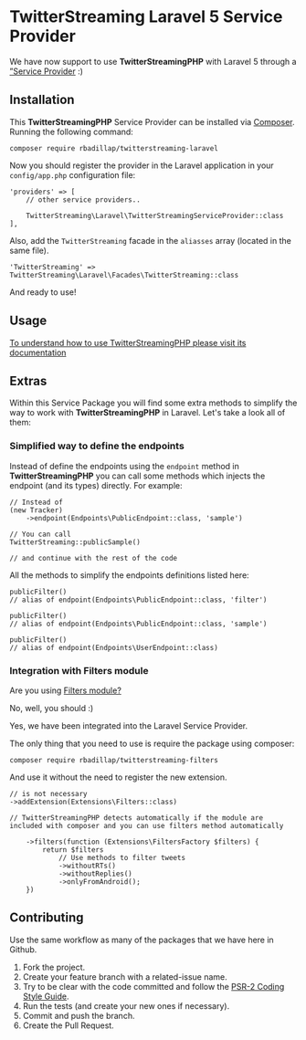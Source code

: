 # TwitterStreaming Laravel 5 Service Provider

We have now support to use **TwitterStreamingPHP** with Laravel 5 through a [”Service Provider](https://laravel.com/docs/master/providers) :)

## Installation

This **TwitterStreamingPHP** Service Provider can be installed via [Composer](http://getcomposer.org/). Running the following command:

	composer require rbadillap/twitterstreaming-laravel
	
Now you should register the provider in the Laravel application in your `config/app.php` configuration file:

```
'providers' => [
	// other service providers..
		
    TwitterStreaming\Laravel\TwitterStreamingServiceProvider::class
],

```

Also, add the `TwitterStreaming` facade in the `aliasses` array (located in the same file).

```
'TwitterStreaming' => TwitterStreaming\Laravel\Facades\TwitterStreaming::class

```

And ready to use!

## Usage

[To understand how to use TwitterStreamingPHP please visit its documentation](https://github.com/TwitterStreamingPHP/twitterstreaming)

## Extras

Within this Service Package you will find some extra methods to simplify the way to work with **TwitterStreamingPHP** in Laravel. Let's take a look all of them:

### Simplified way to define the endpoints

Instead of define the endpoints using the `endpoint` method in **TwitterStreamingPHP** you can call some methods which injects the endpoint (and its types) directly. For example:

```
// Instead of
(new Tracker)
    ->endpoint(Endpoints\PublicEndpoint::class, 'sample')

// You can call
TwitterStreaming::publicSample()

// and continue with the rest of the code

```

All the methods to simplify the endpoints definitions listed here:

```
publicFilter()
// alias of endpoint(Endpoints\PublicEndpoint::class, 'filter')
```

```
publicFilter()
// alias of endpoint(Endpoints\PublicEndpoint::class, 'sample')
```

```
publicFilter()
// alias of endpoint(Endpoints\UserEndpoint::class)
```

### Integration with Filters module

Are you using [Filters module?](https://github.com/TwitterStreamingPHP/twitterstreaming-filters)

No, well, you should :)

Yes, we have been integrated into the Laravel Service Provider.

The only thing that you need to use is require the package using composer:

	composer require rbadillap/twitterstreaming-filters

And use it without the need to register the new extension.

```
// is not necessary
->addExtension(Extensions\Filters::class)

// TwitterStreamingPHP detects automatically if the module are included with composer and you can use filters method automatically

    ->filters(function (Extensions\FiltersFactory $filters) {
        return $filters
            // Use methods to filter tweets
            ->withoutRTs()
            ->withoutReplies()
            ->onlyFromAndroid();
    })

```

## Contributing

Use the same workflow as many of the packages that we have here in Github.

 1. Fork the project.
 2. Create your feature branch with a related-issue name.
 3. Try to be clear with the code committed and follow the [PSR-2 Coding Style Guide](http://www.php-fig.org/psr/psr-2/).
 4. Run the tests (and create your new ones if necessary).
 5. Commit and push the branch.
 6. Create the Pull Request.

